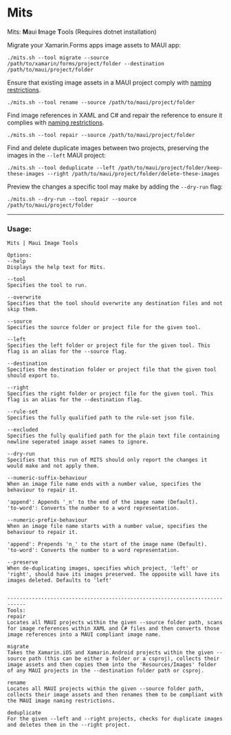# Mits

Mits: **M**aui **I**mage **T**ools (Requires dotnet installation)

Migrate your Xamarin.Forms apps image assets to MAUI app:

```
./mits.sh --tool migrate --source /path/to/xamarin/forms/project/folder --destination /path/to/maui/project/folder
```
Ensure that existing image assets in a MAUI project comply with [naming restrictions](https://learn.microsoft.com/en-us/dotnet/maui/user-interface/controls/image?view=net-maui-8.0#load-a-local-image).

```
./mits.sh --tool rename --source /path/to/maui/project/folder
```

Find image references in XAML and C# and repair the reference to ensure it complies with [naming restrictions](https://learn.microsoft.com/en-us/dotnet/maui/user-interface/controls/image?view=net-maui-8.0#load-a-local-image).

```
./mits.sh --tool repair --source /path/to/maui/project/folder
```

Find and delete duplicate images between two projects, preserving the images in the `--left` MAUI project:

```
./mits.sh --tool deduplicate --left /path/to/maui/project/folder/keep-these-images --right /path/to/maui/project/folder/delete-these-images
```

Preview the changes a specific tool may make by adding the `--dry-run` flag:

```
./mits.sh --dry-run --tool repair --source /path/to/maui/project/folder
```

----------------------------


### Usage:

```
Mits | Maui Image Tools

Options:
--help
Displays the help text for Mits.

--tool
Specifies the tool to run.

--overwrite
Specifies that the tool should overwrite any destination files and not skip them.

--source
Specifies the source folder or project file for the given tool.

--left
Specifies the left folder or project file for the given tool. This flag is an alias for the --source flag.

--destination
Specifies the destination folder or project file that the given tool should export to.

--right
Specifies the right folder or project file for the given tool. This flag is an alias for the --destination flag.

--rule-set
Specifies the fully qualified path to the rule-set json file.

--excluded
Specifies the fully qualified path for the plain text file containing newline seperated image asset names to ignore.

--dry-run
Specifies that this run of MITS should only report the changes it would make and not apply them.

--numeric-suffix-behaviour
When an image file name ends with a number value, specifies the behaviour to repair it.

'append': Appends '_n' to the end of the image name (Default).
'to-word': Converts the number to a word representation.

--numeric-prefix-behaviour
When an image file name starts with a number value, specifies the behaviour to repair it.

'append': Prepends 'n_' to the start of the image name (Default).
'to-word': Converts the number to a word representation.

--preserve
When de-duplicating images, specifies which project, 'left' or 'right', should have its images preserved. The opposite will have its images deleted. Defaults to 'left'


----------------------------------------------------------------------------
Tools:
repair
Locates all MAUI projects within the given --source folder path, scans for image references within XAML and C# files and then converts those image references into a MAUI compliant image name.

migrate
Takes the Xamarin.iOS and Xamarin.Android projects within the given --source path (this can be either a folder or a csproj), collects their image assets and then copies them into the 'Resources/Images' folder of any MAUI projects in the --destination folder path or csproj.

rename
Locates all MAUI projects within the given --source folder path, collects their image assets and then renames them to be compliant with the MAUI image naming restrictions.

deduplicate
For the given --left and --right projects, checks for duplicate images and deletes them in the --right project.
```
